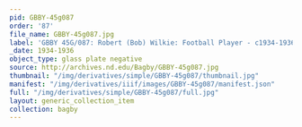 ```yaml
---
pid: GBBY-45g087
order: '87'
file_name: GBBY-45g087.jpg
label: 'GBBY 45G/087: Robert (Bob) Wilkie: Football Player - c1934-1936'
_date: 1934-1936
object_type: glass plate negative
source: http://archives.nd.edu/Bagby/GBBY-45g087.jpg
thumbnail: "/img/derivatives/simple/GBBY-45g087/thumbnail.jpg"
manifest: "/img/derivatives/iiif/images/GBBY-45g087/manifest.json"
full: "/img/derivatives/simple/GBBY-45g087/full.jpg"
layout: generic_collection_item
collection: bagby
---
```


